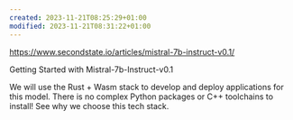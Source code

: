 ```yaml
---
created: 2023-11-21T08:25:29+01:00
modified: 2023-11-21T08:31:22+01:00
---
```


https://www.secondstate.io/articles/mistral-7b-instruct-v0.1/

Getting Started with Mistral-7b-Instruct-v0.1

We will use the Rust + Wasm stack to develop and deploy applications for this model. There is no complex Python packages or C++ toolchains to install! See why we choose this tech stack.
